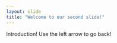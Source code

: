 ```yaml
---
layout: slide
title: "Welcome to our second slide!"
---
```

Introduction!
Use the left arrow to go back!
